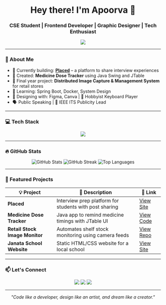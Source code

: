 <h1 align="center">Hey there! I'm Apoorva 👋</h1>
<h3 align="center">CSE Student | Frontend Developer | Graphic Designer | Tech Enthusiast</h3>

<p align="center">
  <img src="https://readme-typing-svg.herokuapp.com?color=7F00FF&center=true&vCenter=true&lines=Welcome+to+my+GitHub!;Frontend+Dev+💻;Creative+Designer+🎨;Lifelong+Learner+🌱" />
</p>

---

### 🌟 About Me

- 🔭 Currently building: **[Placed](https://placed-app.vercel.app/)** – a platform to share interview experiences  
- 💊 Created: **Medicine Dose Tracker** using Java Swing and JTable  
- 📸 Final year project: **Distributed Image Capture & Management System** for retail stores  
- 🌱 Learning: Spring Boot, Docker, System Design  
- 🎨 Designing with: Figma, Canva | 🎹 Hobbyist Keyboard Player  
- 🗣️ Public Speaking | 📣 IEEE ITS Publicity Lead  

---

### 💻 Tech Stack

<p align="center">
  <img src="https://skillicons.dev/icons?i=java,spring,react,html,css,js,tailwind,git,github,figma,gitlab,postman,aws,azure" />
</p>

---

### 🔥 GitHub Stats

<p align="center">
  <img src="https://github-readme-stats.vercel.app/api?username=yourusername&show_icons=true&theme=radical" alt="GitHub Stats" />
  <img src="https://github-readme-streak-stats.herokuapp.com/?user=yourusername&theme=radical" alt="GitHub Streak" />
  <img src="https://github-readme-stats.vercel.app/api/top-langs/?username=yourusername&layout=compact&theme=radical" alt="Top Languages" />
</p>

---

### 🧩 Featured Projects

| 💡 Project | 🚀 Description | 🔗 Link |
|-----------|----------------|--------|
| **Placed** | Interview prep platform for students with post sharing | [View Site](https://placed-app.vercel.app) |
| **Medicine Dose Tracker** | Java app to remind medicine timings with JTable UI | [View Code](https://github.com/yourusername/medicine-tracker) |
| **Retail Stock Image Monitor** | Automates shelf stock monitoring using camera feeds | [View Repo](https://github.com/yourusername/retail-capture) |
| **Janata School Website** | Static HTML/CSS website for a local school | [View Site](https://janataschool.web.app) |

---

### 📫 Let's Connect

<p align="center">
  <a href="https://www.linkedin.com/in/yourprofile"><img src="https://img.shields.io/badge/LinkedIn-0077B5?style=for-the-badge&logo=linkedin&logoColor=white"/></a>
  <a href="mailto:your.email@example.com"><img src="https://img.shields.io/badge/Gmail-D14836?style=for-the-badge&logo=gmail&logoColor=white"/></a>
  <a href="https://github.com/yourusername"><img src="https://img.shields.io/badge/GitHub-181717?style=for-the-badge&logo=github&logoColor=white"/></a>
</p>

---

<p align="center"><i>"Code like a developer, design like an artist, and dream like a creator."</i></p>
